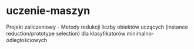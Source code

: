 # uczenie-maszyn
Projekt zaliczeniowy - Metody redukcji liczby obiektów uczących (instance reduction/prototype selection) dla klasyﬁkatorów minimalno-odległościowych
